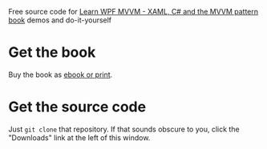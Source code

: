 Free source code for [Learn WPF MVVM - XAML, C# and the MVVM pattern book](http://leanpub.com/learnwpf) demos and do-it-yourself

# Get the book

Buy the book as [ebook or print](http://arnaudweil.blogspot.com/2016/07/learn-meteor-book-available.html).

# Get the source code

Just `git clone` that repository. If that sounds obscure to you, click the "Downloads" link at the left of this window.